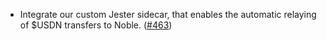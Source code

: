 - Integrate our custom Jester sidecar, that enables the automatic relaying of $USDN transfers to Noble. ([#463](https://github.com/noble-assets/noble/pull/463))
